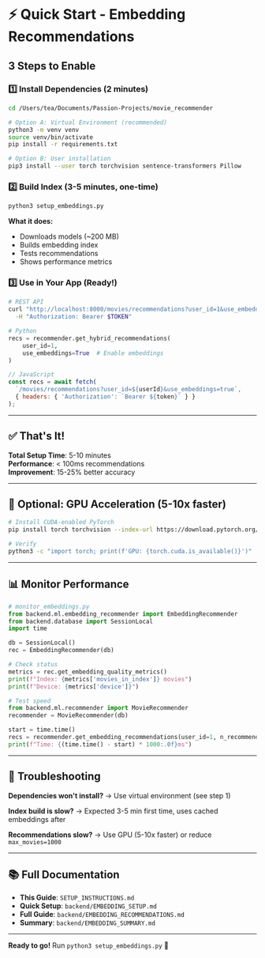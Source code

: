 # ⚡ Quick Start - Embedding Recommendations

## 3 Steps to Enable

### 1️⃣ Install Dependencies (2 minutes)

```bash
cd /Users/tea/Documents/Passion-Projects/movie_recommender

# Option A: Virtual Environment (recommended)
python3 -m venv venv
source venv/bin/activate
pip install -r requirements.txt

# Option B: User installation
pip3 install --user torch torchvision sentence-transformers Pillow
```

### 2️⃣ Build Index (3-5 minutes, one-time)

```bash
python3 setup_embeddings.py
```

**What it does:**
- Downloads models (~200 MB)
- Builds embedding index
- Tests recommendations
- Shows performance metrics

### 3️⃣ Use in Your App (Ready!)

```bash
# REST API
curl "http://localhost:8000/movies/recommendations?user_id=1&use_embeddings=true" \
  -H "Authorization: Bearer $TOKEN"
```

```python
# Python
recs = recommender.get_hybrid_recommendations(
    user_id=1,
    use_embeddings=True  # Enable embeddings
)
```

```javascript
// JavaScript
const recs = await fetch(
  `/movies/recommendations?user_id=${userId}&use_embeddings=true`,
  { headers: { 'Authorization': `Bearer ${token}` } }
);
```

---

## ✅ That's It!

**Total Setup Time**: 5-10 minutes  
**Performance**: < 100ms recommendations  
**Improvement**: 15-25% better accuracy

---

## 🚀 Optional: GPU Acceleration (5-10x faster)

```bash
# Install CUDA-enabled PyTorch
pip install torch torchvision --index-url https://download.pytorch.org/whl/cu118

# Verify
python3 -c "import torch; print(f'GPU: {torch.cuda.is_available()}')"
```

---

## 📊 Monitor Performance

```python
# monitor_embeddings.py
from backend.ml.embedding_recommender import EmbeddingRecommender
from backend.database import SessionLocal
import time

db = SessionLocal()
rec = EmbeddingRecommender(db)

# Check status
metrics = rec.get_embedding_quality_metrics()
print(f"Index: {metrics['movies_in_index']} movies")
print(f"Device: {metrics['device']}")

# Test speed
from backend.ml.recommender import MovieRecommender
recommender = MovieRecommender(db)

start = time.time()
recs = recommender.get_embedding_recommendations(user_id=1, n_recommendations=10)
print(f"Time: {(time.time() - start) * 1000:.0f}ms")
```

---

## 🐛 Troubleshooting

**Dependencies won't install?**
→ Use virtual environment (see step 1)

**Index build is slow?**
→ Expected 3-5 min first time, uses cached embeddings after

**Recommendations slow?**
→ Use GPU (5-10x faster) or reduce `max_movies=1000`

---

## 📚 Full Documentation

- **This Guide**: `SETUP_INSTRUCTIONS.md`
- **Quick Setup**: `backend/EMBEDDING_SETUP.md`
- **Full Guide**: `backend/EMBEDDING_RECOMMENDATIONS.md`
- **Summary**: `backend/EMBEDDING_SUMMARY.md`

---

**Ready to go!** Run `python3 setup_embeddings.py` 🚀

